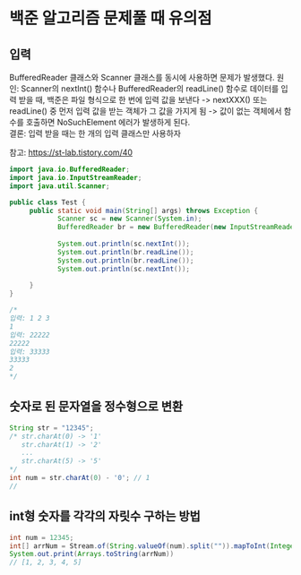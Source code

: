 # 백준 알고리즘 문제풀 때 유의점

## 입력
BufferedReader 클래스와 Scanner 클래스를 동시에 사용하면 문제가 발생했다. 
원인: Scanner의 nextInt() 함수나 BufferedReader의 readLine() 함수로 데이터를 입력 받을 때, 백준은 파일 형식으로 한 번에 입력 값을 보낸다 -> nextXXX() 또는 readLine() 중 먼저 입력 값을 받는 객체가 그 값을 가지게 됨 -> 값이 없는 객체에서 함수를 호출하면 NoSuchElement 에러가 발생하게 된다.    
결론: 입력 받을 때는 한 개의 입력 클래스만 사용하자

참고: https://st-lab.tistory.com/40

```java
import java.io.BufferedReader;
import java.io.InputStreamReader;
import java.util.Scanner;

public class Test {
	 public static void main(String[] args) throws Exception {
	        Scanner sc = new Scanner(System.in);
	        BufferedReader br = new BufferedReader(new InputStreamReader(System.in));
	        
	        System.out.println(sc.nextInt());
	        System.out.println(br.readLine());
	        System.out.println(br.readLine());
	        System.out.println(sc.nextInt());
	    
	 }
}

/* 
입력: 1 2 3
1
입력: 22222
22222
입력: 33333
33333
2
*/

```

## 숫자로 된 문자열을 정수형으로 변환
```java
String str = "12345";
/* str.charAt(0) -> '1'
   str.charAt(1) -> '2'
   ...
   str.charAt(5) -> '5'	
*/
int num = str.charAt(0) - '0'; // 1
// 


```

## int형 숫자를 각각의 자릿수 구하는 방법
```java
int num = 12345;
int[] arrNum = Stream.of(String.valueOf(num).split("")).mapToInt(Integer::parseInt).toArray();
System.out.print(Arrays.toString(arrNum)) 
// [1, 2, 3, 4, 5]
```